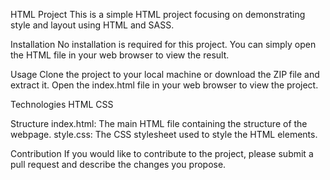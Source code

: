 HTML Project
This is a simple HTML project focusing on demonstrating style and layout using HTML and SASS.

Installation
No installation is required for this project. You can simply open the HTML file in your web browser to view the result.

Usage
Clone the project to your local machine or download the ZIP file and extract it.
Open the index.html file in your web browser to view the project.

Technologies
HTML
CSS

Structure
index.html: The main HTML file containing the structure of the webpage.
style.css: The CSS stylesheet used to style the HTML elements.

Contribution
If you would like to contribute to the project, please submit a pull request and describe the changes you propose.



